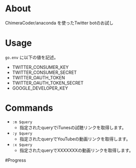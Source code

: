 # About
ChimeraCoder/anaconda を使ったTwitter botのお試し

# Usage
`go.env` に以下の値を記述。

* TWITTER_CONSUMER_KEY
* TWITTER_CONSUMER_SECRET
* TWITTER_OAUTH_TOKEN
* TWITTER_OAUTH_TOKEN_SECRET
* GOOGLE_DEVELOPER_KEY

# Commands
* `:m $query`
    * 指定されたqueryでiTunesの試聴リンクを取得します。
* `:y $query`
    * 指定されたqueryでYouTubeの動画リンクを取得します。
* `:x $query`
    * 指定されたqueryでXXXXXXXの動画リンクを取得します。

#Progress
